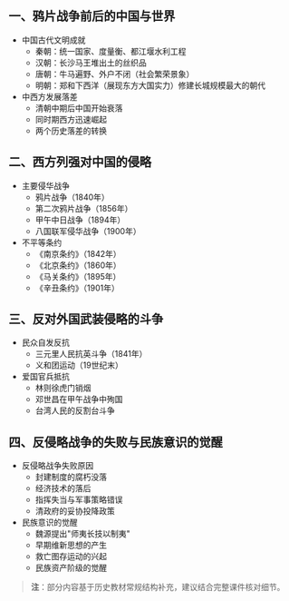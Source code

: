 

## 一、鸦片战争前后的中国与世界
- 中国古代文明成就
  - 秦朝：统一国家、度量衡、都江堰水利工程
  - 汉朝：长沙马王堆出土的丝织品
  - 唐朝：牛马遍野、外户不闭（社会繁荣景象）
  - 明朝：郑和下西洋（展现东方大国实力）修建长城规模最大的朝代
- 中西方发展落差
  - 清朝中期后中国开始衰落
  - 同时期西方迅速崛起
  - 两个历史落差的转换

## 二、西方列强对中国的侵略
- 主要侵华战争
  - 鸦片战争（1840年）
  - 第二次鸦片战争（1856年）
  - 甲午中日战争（1894年）
  - 八国联军侵华战争（1900年）
- 不平等条约
  - 《南京条约》（1842年）
  - 《北京条约》（1860年）
  - 《马关条约》（1895年）
  - 《辛丑条约》（1901年）

## 三、反对外国武装侵略的斗争
- 民众自发反抗
  - 三元里人民抗英斗争（1841年）
  - 义和团运动（19世纪末）
- 爱国官兵抵抗
  - 林则徐虎门销烟
  - 邓世昌在甲午战争中殉国
  - 台湾人民的反割台斗争

## 四、反侵略战争的失败与民族意识的觉醒
- 反侵略战争失败原因
  - 封建制度的腐朽没落
  - 经济技术的落后
  - 指挥失当与军事策略错误
  - 清政府的妥协投降政策
- 民族意识的觉醒
  - 魏源提出"师夷长技以制夷"
  - 早期维新思想的产生
  - 救亡图存运动的兴起
  - 民族资产阶级的觉醒

> **注**：部分内容基于历史教材常规结构补充，建议结合完整课件核对细节。